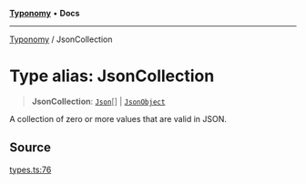 [**Typonomy**](../README.md) • **Docs**

***

[Typonomy](../globals.md) / JsonCollection

# Type alias: JsonCollection

> **JsonCollection**: [`Json`](Json.md)[] \| [`JsonObject`](JsonObject.md)

A collection of zero or more values that are valid in JSON.

## Source

[types.ts:76](https://github.com/softcraft-development/typonomy/blob/eea886e2cab97560257369acf8e7d17e5016c6e5/src/types.ts#L76)
